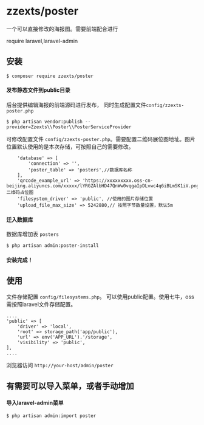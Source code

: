 zzexts/poster
======
一个可以直接修改的海报图。需要前端配合进行

require laravel,laravel-admin

## 安装

```shell
$ composer require zzexts/poster
```

#### 发布静态文件到public目录
后台提供编辑海报的前端源码进行发布，
同时生成配置文件`config/zzexts-poster.php`

```shell
$ php artisan vendor:publish --provider=Zzexts\\Poster\\PosterServiceProvider
```

可修改配置文件 `config/zzexts-poster.php`。需要配置二维码展位图地址。图片位置默认使用的是本次存储，可按照自己的需要修改。

```phpt
    'database' => [
        'connection' => '',
        'poster_table' => 'posters',//数据库名称
    ],
    'qrcode_example_url' => 'https://xxxxxxxxx.oss-cn-beijing.aliyuncs.com/xxxxx/lYRGZAlbHD47QnWw0vqgaIpDLvwc4q6iBLmSK1iV.png',// 二维码占位图
    'filesystem_driver' => 'public', //使用的图片存储位置
    'upload_file_max_size' => 5242880,// 按照字节数量设置，默认5m
```

#### 迁入数据库
数据库增加表 `posters`
```shell
$ php artisan admin:poster-install
```

#### 安装完成！

## 使用

文件存储配置 `config/filesystems.php`。 可以使用public配置。使用七牛，oss需按照laravel文件存储配置。

```phpt
....
'public' => [
    'driver' => 'local',
    'root' => storage_path('app/public'),
    'url' => env('APP_URL').'/storage',
    'visibility' => 'public',
],
....
```

浏览器访问 `http://your-host/admin/poster`

## 有需要可以导入菜单，或者手动增加

#### 导入laravel-admin菜单

```shell
$ php artisan admin:import poster
```

